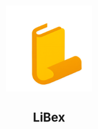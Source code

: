 <div align="center">
  <img src="./assets/logo.png" alt="LiBex Logo" width="200">
  <h1>LiBex</h1>
</div>